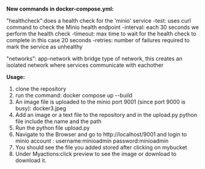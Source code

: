 **New commands in docker-compose.yml:**

"healthcheck":does a health check for the 'minio' service 
       -test: uses curl command to check the Minio health endpoint 
       -interval: each 30 seconds we perform the health check
       -timeout: max time to wait for the health check to complete in this case 20 seconds
       -retries: number of failures required to mark the service as unhealthy

"networks": app-network with bridge type of network, this creates an isolated network where services communicate with eachother

**Usage:**
1. clone the repository 
2. run the command: docker compose up --build 
3. An image file is uploaded to the minio port 9001 (since port 9000 is busy): docker3.jpeg
4. Add an image or a text file to the repository and in the upload.py python file include the name and the path
5. Run the python file upload.py 
6. Navigate to the Browser and go to http://localhost/9001 and login  to minio account :
   username:minioadmin
   password:minioadmin
7. You should see the file you added stored after clicking on mybucket 
8. Under Myactions:click preview to see the image or download to download it.
